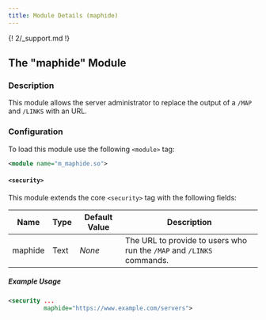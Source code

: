 ```yaml
---
title: Module Details (maphide)
---
```


{! 2/_support.md !}

## The "maphide" Module

### Description

This module allows the server administrator to replace the output of a `/MAP` and `/LINKS` with an URL.

### Configuration

To load this module use the following `<module>` tag:

```xml
<module name="m_maphide.so">
```

#### `<security>`

This module extends the core `<security>` tag with the following fields:

Name    | Type | Default Value | Description
------- | ---- | ------------- | -----------
maphide | Text | *None*        | The URL to provide to users who run the `/MAP` and `/LINKS` commands.

##### Example Usage

```xml
<security ...
          maphide="https://www.example.com/servers">
```
